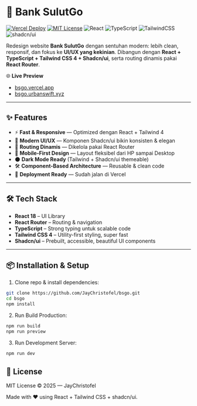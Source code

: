 # 🚀 Bank SulutGo

[![Vercel Deploy](https://img.shields.io/badge/Deploy-Vercel-black?logo=vercel)](https://bsgo.vercel.app)
[![MIT License](https://img.shields.io/badge/License-MIT-green.svg)](LICENSE)
![React](https://img.shields.io/badge/React-18-blue?logo=react)
![TypeScript](https://img.shields.io/badge/TypeScript-5-3178c6?logo=typescript)
![TailwindCSS](https://img.shields.io/badge/Tailwind_CSS-4-06B6D4?logo=tailwindcss)
![shadcn/ui](https://img.shields.io/badge/shadcn/ui-Components-orange)

Redesign website **Bank SulutGo** dengan sentuhan modern: lebih clean, responsif, dan fokus ke **UI/UX yang kekinian**. Dibangun dengan **React + TypeScript + Tailwind CSS 4 + Shadcn/ui**, serta routing dinamis pakai **React Router**.  

🌐 **Live Preview**  
- [bsgo.vercel.app](https://bsgo.vercel.app)  
- [bsgo.urbanswift.xyz](https://bsgo.urbanswift.xyz)  

---

## ✨ Features

- ⚡ **Fast & Responsive** — Optimized dengan React + Tailwind 4  
- 🎨 **Modern UI/UX** — Komponen Shadcn/ui bikin konsisten & elegan  
- 🧭 **Routing Dinamis** — Dikelola pakai React Router  
- 📱 **Mobile-First Design** — Layout fleksibel dari HP sampai Desktop  
- 🌑 **Dark Mode Ready** (Tailwind + Shadcn/ui themeable)  
- 🛠️ **Component-Based Architecture** — Reusable & clean code  
- 🚀 **Deployment Ready** — Sudah jalan di Vercel  

---

## 🛠️ Tech Stack

- **React 18** – UI Library  
- **React Router** – Routing & navigation  
- **TypeScript** – Strong typing untuk scalable code  
- **Tailwind CSS 4** – Utility-first styling, super fast  
- **Shadcn/ui** – Prebuilt, accessible, beautiful UI components  

---

## 📦 Installation & Setup

1. Clone repo & install dependencies:

```bash
git clone https://github.com/JayChristofel/bsgo.git
cd bsgo
npm install
```

2. Run Build Production:
```bash
npm run build
npm run preview
```

3. Run Development Server:
```bash
npm run dev
```

## 📜 License
MIT License © 2025 — JayChristofel

Made with ❤️ using React + Tailwind CSS + shadcn/ui.

